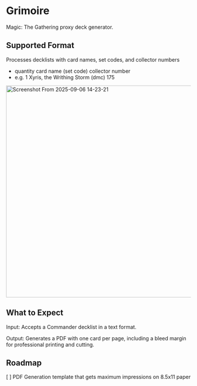 # Grimoire
Magic: The Gathering proxy deck generator.

## Supported Format
Processes decklists with card names, set codes, and collector numbers
- quantity card name (set code) collector number 
- e.g. 1 Xyris, the Writhing Storm (dmc) 175
<img width="888" height="578" alt="Screenshot From 2025-09-06 14-23-21" src="https://github.com/user-attachments/assets/e5b9a0bd-7742-42e1-aaf5-8d86fbed183d" />


## What to Expect
Input: Accepts a Commander decklist in a text format.

Output: Generates a PDF with one card per page, including a bleed margin for professional printing and cutting.

## Roadmap
[ ] PDF Generation template that gets maximum impressions on 8.5x11 paper
